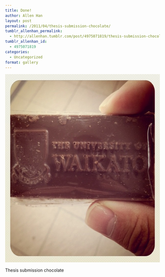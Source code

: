 ```yaml
---
title: Done!
author: Allen Han
layout: post
permalink: /2011/04/thesis-submission-chocolate/
tumblr_allenhan_permalink:
  - http://allenhan.tumblr.com/post/4975071819/thesis-submission-chocolate-taken-with-instagram
tumblr_allenhan_id:
  - 4975071819
categories:
  - Uncategorized
format: gallery
---
```

[<img class="alignnone size-full wp-image-518" alt="tumblr_lkaja3sIhY1qzkacto1_" src="/images/uploads/2013/03/tumblr_lkaja3sIhY1qzkacto1_.jpg" width="612" height="612" />][1]

Thesis submission chocolate

 [1]: /images/uploads/2013/03/tumblr_lkaja3sIhY1qzkacto1_.jpg

